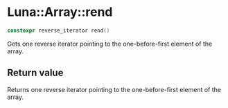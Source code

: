 # Luna::Array::rend

```c++
constexpr reverse_iterator rend()
```

Gets one reverse iterator pointing to the one-before-first element of the array. 



## Return value
Returns one reverse iterator pointing to the one-before-first element of the array. 

